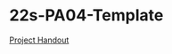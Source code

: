 # 22s-PA04-Template

[Project Handout](https://docs.google.com/document/d/1Fmx4t4ShC2lqQIkpUApZFd4GPLugPtE-oIWCM8Blz-A/edit?usp=sharing)